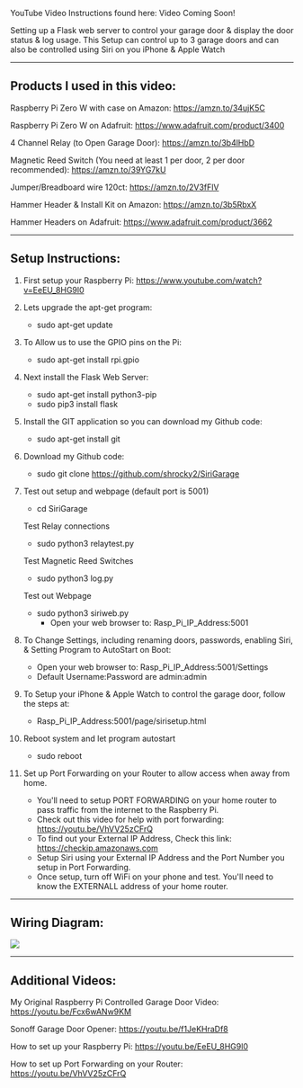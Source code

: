 YouTube Video Instructions found here: Video Coming Soon!

Setting up a Flask web server to control your garage door & display the door status & log usage. This Setup can control up to 3 garage doors and can also be controlled using Siri on you iPhone & Apple Watch

--------------------------------------------------------------------
Products I used in this video:
--------------------------------------------------------------------

Raspberry Pi Zero W with case on Amazon: https://amzn.to/34ujK5C

Raspberry Pi Zero W on Adafruit: https://www.adafruit.com/product/3400

4 Channel Relay (to Open Garage Door): https://amzn.to/3b4lHbD

Magnetic Reed Switch (You need at least 1 per door, 2 per door recommended): https://amzn.to/39YG7kU

Jumper/Breadboard wire 120ct: https://amzn.to/2V3fFlV

Hammer Header & Install Kit on Amazon: https://amzn.to/3b5RbxX

Hammer Headers on Adafruit: https://www.adafruit.com/product/3662

--------------------------------------------------------------------
Setup Instructions:
--------------------------------------------------------------------

1.  First setup your Raspberry Pi: https://www.youtube.com/watch?v=EeEU_8HG9l0 
2.  Lets upgrade the apt-get program:
    - sudo apt-get update

3.  To Allow us to use the GPIO pins on the Pi:
    - sudo apt-get install rpi.gpio

4.  Next install the Flask Web Server: 
    - sudo apt-get install python3-pip
    - sudo pip3 install flask

5.  Install the GIT application so you can download my Github code: 
    - sudo apt-get install git 

6.  Download my Github code: 
    - sudo git clone https://github.com/shrocky2/SiriGarage
 
7.  Test out setup and webpage (default port is 5001)
    - cd SiriGarage
    
    Test Relay connections
    - sudo python3 relaytest.py
    
    Test Magnetic Reed Switches
    - sudo python3 log.py
    
    Test out Webpage
    - sudo python3 siriweb.py
      - Open your web browser to: Rasp_Pi_IP_Address:5001

 8.  To Change Settings, including renaming doors, passwords, enabling Siri, & Setting Program to AutoStart on Boot:
     - Open your web browser to: Rasp_Pi_IP_Address:5001/Settings
     - Default Username:Password are admin:admin

9.  To Setup your iPhone & Apple Watch to control the garage door, follow the steps at:
    - Rasp_Pi_IP_Address:5001/page/sirisetup.html

11.  Reboot system and let program autostart
     - sudo reboot

12.  Set up Port Forwarding on your Router to allow access when away from home.
     - You'll need to setup PORT FORWARDING on your home router to pass traffic from the internet to the Raspberry Pi.
     - Check out this video for help with port forwarding: https://youtu.be/VhVV25zCFrQ
     - To find out your External IP Address, Check this link: https://checkip.amazonaws.com
     - Setup Siri using your External IP Address and the Port Number you setup in Port Forwarding.
     - Once setup, turn off WiFi on your phone and test. You'll need to know the EXTERNALL address of your home router.

--------------------------------------------------------------------
Wiring Diagram:
--------------------------------------------------------------------

<img src="https://github.com/shrocky2/SiriGarage/blob/main/static/images/Multi_Door_Wiring_Diagram.jpg">

--------------------------------------------------------------------
Additional Videos:
--------------------------------------------------------------------
My Original Raspberry Pi Controlled Garage Door Video: https://youtu.be/Fcx6wANw9KM

Sonoff Garage Door Opener: https://youtu.be/f1JeKHraDf8

How to set up your Raspberry Pi: https://youtu.be/EeEU_8HG9l0

How to set up Port Forwarding on your Router: https://youtu.be/VhVV25zCFrQ
